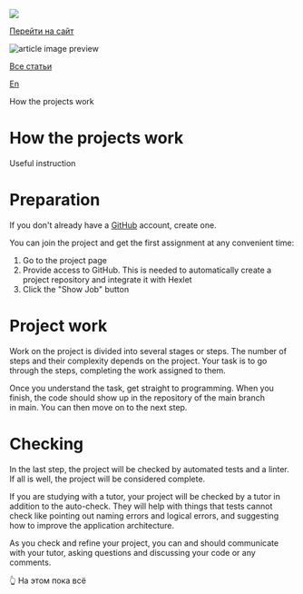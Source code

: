 [![](https://files.carrotquest.app/knowledge-bases-images/logos/64033/1726575914708-nb7xvabz.png)](/)

[Перейти на сайт](https://ru.hexlet.io)

![article image preview]()

[Все статьи](/)

[En](/category/4316)

How the projects work

# How the projects work

Useful instruction

# Preparation

If you don't already have a [GitHub](https://github.com/) account, create one.

You can join the project and get the first assignment at any convenient time:

1. Go to the project page
2. Provide access to GitHub. This is needed to automatically create a project repository and integrate it with Hexlet
3. Click the "Show Job" button

# Project work

Work on the project is divided into several stages or steps. The number of steps and their complexity depends on the project. Your task is to go through the steps, completing the work assigned to them.

Once you understand the task, get straight to programming. When you finish, the code should show up in the repository of the main branch in main. You can then move on to the next step.

# Checking

In the last step, the project will be checked by automated tests and a linter. If all is well, the project will be considered complete.

If you are studying with a tutor, your project will be checked by a tutor in addition to the auto-check. They will help with things that tests cannot check like pointing out naming errors and logical errors, and suggesting how to improve the application architecture.

As you check and refine your project, you can and should communicate with your tutor, asking questions and discussing your code or any comments.

👆 На этом пока всё